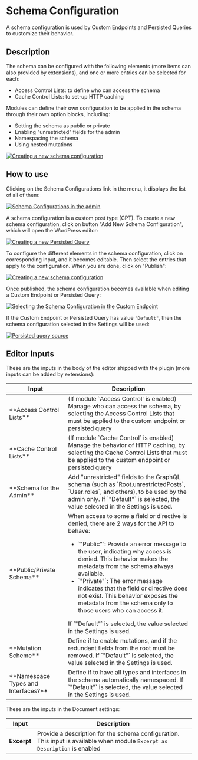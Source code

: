# Schema Configuration

A schema configuration is used by Custom Endpoints and Persisted Queries to customize their behavior.

## Description

The schema can be configured with the following elements (more items can also provided by extensions), and one or more entries can be selected for each:

- Access Control Lists: to define who can access the schema
- Cache Control Lists: to set-up HTTP caching

Modules can define their own configuration to be applied in the schema through their own option blocks, including:

- Setting the schema as public or private
- Enabling "unrestricted" fields for the admin
- Namespacing the schema
- Using nested mutations

<a href="../../images/schema-configuration.png" target="_blank">![Creating a new schema configuration](../../images/schema-configuration.png "Creating a new schema configuration")</a>

## How to use

Clicking on the Schema Configurations link in the menu, it displays the list of all of them:

<a href="../../images/schema-configurations-page.png" target="_blank">![Schema Configurations in the admin](../../images/schema-configurations-page.png)</a>

A schema configuration is a custom post type (CPT). To create a new schema configuration, click on button "Add New Schema Configuration", which will open the WordPress editor:

<a href="../../images/new-schema-configuration.png" target="_blank">![Creating a new Persisted Query](../../images/new-schema-configuration.png)</a>

To configure the different elements in the schema configuration, click on corresponding input, and it becomes editable. Then select the entries that apply to the configuration. When you are done, click on "Publish":

<a href="../../images/editing-schema-configuration.gif" target="_blank">![Creating a new schema configuration](../../images/editing-schema-configuration.gif)</a>

Once published, the schema configuration becomes available when editing a Custom Endpoint or Persisted Query:

<a href="../../images/schema-configuration-in-custom-endpoint.png" target="_blank">![Selecting the Schema Configuration in the Custom Endpoint](../../images/schema-configuration-in-custom-endpoint.png)</a>

If the Custom Endpoint or Persisted Query has value `"Default"`, then the schema configuration selected in the Settings will be used:

<a href="../../images/settings-default-schema-configuration.png" target="_blank">![Persisted query source](../../images/settings-default-schema-configuration.png)</a>

## Editor Inputs

These are the inputs in the body of the editor shipped with the plugin (more inputs can be added by extensions):

<table markdown="1">
<thead>
<tr>
    <th>Input</th>
    <th>Description</th>
</tr>
</thead>
<tbody>
<tr>
    <td>**Access Control Lists**</td>
    <td>(If module `Access Control` is enabled) Manage who can access the schema, by selecting the Access Control Lists that must be applied to the custom endpoint or persisted query</td>
</tr>
<tr>
    <td>**Cache Control Lists**</td>
    <td>(If module `Cache Control` is enabled) Manage the behavior of HTTP caching, by selecting the Cache Control Lists that must be applied to the custom endpoint or persisted query</td>
</tr>
<tr>
    <td>**Schema for the Admin**</td>
    <td>Add "unrestricted" fields to the GraphQL schema (such as `Root.unrestrictedPosts`, `User.roles`, and others), to be used by the admin only. If `"Default"` is selected, the value selected in the Settings is used.</td>
</tr>
<tr>
    <td>**Public/Private Schema**</td>
    <td>When access to some a field or directive is denied, there are 2 ways for the API to behave:<ul markdown="1"><li>`"Public"`: Provide an error message to the user, indicating why access is denied. This behavior makes the metadata from the schema always available.</li><li>`"Private"`: The error message indicates that the field or directive does not exist. This behavior exposes the metadata from the schema only to those users who can access it.</li></ul>If `"Default"` is selected, the value selected in the Settings is used.</td>
</tr>
<tr>
    <td>**Mutation Scheme**</td><td>Define if to enable mutations, and if the redundant fields from the root must be removed. If `"Default"` is selected, the value selected in the Settings is used.</td>
</tr>
<tr>
    <td>**Namespace Types and Interfaces?**</td><td>Define if to have all types and interfaces in the schema automatically namespaced. If `"Default"` is selected, the value selected in the Settings is used.</td>
</tr>
</tbody>
</table>

These are the inputs in the Document settings:

| Input | Description | 
| --- | --- |
| **Excerpt** | Provide a description for the schema configuration.<br/>This input is available when module `Excerpt as Description` is enabled |
